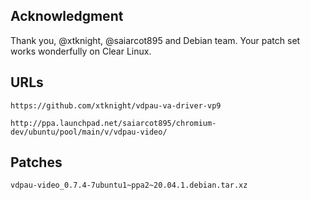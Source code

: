 
## Acknowledgment
Thank you, @xtknight, @saiarcot895 and Debian team.
Your patch set works wonderfully on Clear Linux.

## URLs
```text
https://github.com/xtknight/vdpau-va-driver-vp9

http://ppa.launchpad.net/saiarcot895/chromium-dev/ubuntu/pool/main/v/vdpau-video/
```

## Patches
```text
vdpau-video_0.7.4-7ubuntu1~ppa2~20.04.1.debian.tar.xz
```

